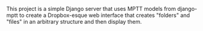 This project is a simple Django server that uses MPTT models from django-mptt to create a Dropbox-esque web interface that creates "folders" and "files" in an arbitrary structure and then display them. 
